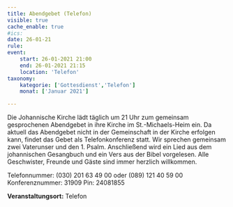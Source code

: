 ```yaml
---
title: Abendgebet (Telefon)
visible: true
cache_enable: true
#ics: 
date: 26-01-21
rule: 
event:
	start: 26-01-2021 21:00
	end: 26-01-2021 21:15
	location: 'Telefon'
taxonomy:
	kategorie: ['Gottesdienst','Telefon']
	monat: ['Januar 2021']

---
```

Die Johannische Kirche lädt täglich um 21 Uhr zum gemeinsam gesprochenen Abendgebet in ihre Kirche im St.-Michaels-Heim ein. Da aktuell das Abendgebet nicht in der Gemeinschaft in der Kirche erfolgen kann, findet das Gebet als Telefonkonferenz statt. Wir sprechen gemeinsam zwei Vaterunser und den 1. Psalm. Anschließend wird ein Lied aus dem johannischen Gesangbuch und ein Vers aus der Bibel vorgelesen. Alle Geschwister, Freunde und Gäste sind immer herzlich willkommen.

Telefonnummer: (030) 201 63 49 00 oder (089) 121 40 59 00
Konferenznummer: 31909
Pin: 24081855



**Veranstaltungsort:** Telefon

